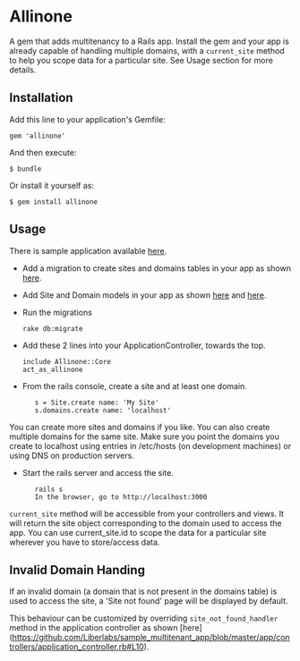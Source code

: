 # Allinone

A gem that adds multitenancy to a Rails app. Install the gem and your app is already capable of handling multiple domains, with a `current_site` method to help you scope data for a particular site. See Usage section for more details. 

## Installation

Add this line to your application's Gemfile:

    gem 'allinone'

And then execute:

    $ bundle

Or install it yourself as:

    $ gem install allinone

## Usage

There is sample application available [here](https://github.com/Liberlabs/sample_multitenant_app).

* Add a migration to create sites and domains tables in your app as shown [here](https://github.com/Liberlabs/sample_multitenant_app/blob/master/db/migrate/20150115080301_create_sites_and_domains.rb).

* Add Site and Domain models in your app as shown [here](https://github.com/Liberlabs/sample_multitenant_app/blob/master/app/models/site.rb) and [here](https://github.com/Liberlabs/sample_multitenant_app/blob/master/app/models/domain.rb).

* Run the migrations

   ```rake db:migrate```

* Add these 2 lines into your ApplicationController, towards the top.

    ```
    include Allinone::Core
    act_as_allinone
    ```

* From the rails console, create a site and at least one domain.

    ```
       s = Site.create name: 'My Site'
       s.domains.create name: 'localhost'
     ```

You can create more sites and domains if you like. You can also create multiple domains for the same site. Make sure you point the domains you create to localhost using entries in /etc/hosts (on development machines) or using DNS on production servers.

* Start the rails server and access the site.

   ```
      rails s
      In the browser, go to http://localhost:3000
   ```

`current_site` method will be accessible from your controllers and views. It will return the site object corresponding to the domain used to access the app. You can use current_site.id to scope the data for a particular site wherever you have to store/access data.

## Invalid Domain Handing

If an invalid domain (a domain that is not present in the domains table) is used to access the site, a 'Site not found' page will be displayed by default.

This behaviour can be customized by overriding `site_not_found_handler` method in the application controller as shown [here] (https://github.com/Liberlabs/sample_multitenant_app/blob/master/app/controllers/application_controller.rb#L10).
